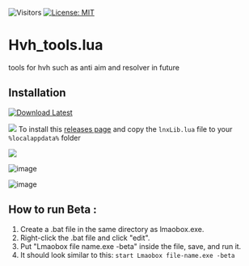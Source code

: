 ![Visitors](https://api.visitorbadge.io/api/visitors?path=https%3A%2F%2Fgithub.com%2Ftitaniummachine1%2FHvh_tools/blob/main/Hvh_tools.lua&label=Visitors&countColor=%23263759&style=plastic)
[![License: MIT](https://img.shields.io/badge/License-MIT-yellow.svg)](https://opensource.org/licenses/MIT)


# Hvh_tools.lua
tools for hvh such as anti aim and resolver in future


## Installation

[![Download Latest](https://img.shields.io/github/downloads/titaniummachine1/Hvh_tools.lua/total.svg?style=for-the-badge&logo=download&label=Download%20Latest)](https://github.com/titaniummachine1/Hvh_tools.lua/releases/latest/download/Hvh_tools.lua)

[![](https://img.shields.io/badge/Download-lnx00_Libry-blue?style=for-the-badge&logo=github)](https://github.com/lnx00/Lmaobox-Library/releases/latest/) 
To install this [releases page](https://github.com/lnx00/Lmaobox-Library/releases/latest/) and copy the `lnxLib.lua` file to your `%localappdata%` folder

[![](https://img.shields.io/badge/Download-lnx00_Menu-blue?style=for-the-badge&logo=github)](https://github.com/lnx00/Lmaobox-LUA/blob/main/Menu.lua) 




![image](https://user-images.githubusercontent.com/78664175/233421596-16c12fc0-1142-4463-85c4-9b25836c45a2.png)

![image](https://user-images.githubusercontent.com/78664175/233135597-f45177ec-17f4-4048-92d9-91e7b8dd4ddd.png)

## How to run Beta :
  1. Create a .bat file in the same directory as lmaobox.exe.
  2. Right-click the .bat file and click "edit".
  3. Put "Lmaobox file name.exe -beta" inside the file, save, and run it.
  4. It should look similar to this: `start Lmaobox file-name.exe -beta`
  

